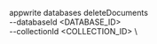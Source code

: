 appwrite databases deleteDocuments \
        --databaseId <DATABASE_ID> \
        --collectionId <COLLECTION_ID> \

